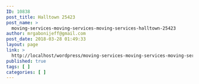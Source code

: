 ```yaml
---
ID: 10838
post_title: Halltown 25423
post_name: >
  moving-services-moving-services-moving-services-halltown-25423
author: mrgabonijeff@gmail.com
post_date: 2018-03-28 01:49:33
layout: page
link: >
  http://localhost/wordpress/moving-services-moving-services-moving-services-halltown-25423/
published: true
tags: [ ]
categories: [ ]
---
```

